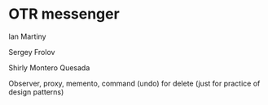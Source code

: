 # OTR messenger

Ian Martiny

Sergey Frolov

Shirly Montero Quesada

Observer, proxy, memento, command (undo) for delete (just for practice of design patterns)
